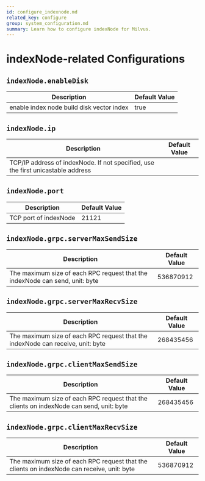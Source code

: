 ```yaml
---
id: configure_indexnode.md
related_key: configure
group: system_configuration.md
summary: Learn how to configure indexNode for Milvus.
---
```


# indexNode-related Configurations



## `indexNode.enableDisk`

<table id="indexNode.enableDisk">
  <thead>
    <tr>
      <th class="width80">Description</th>
      <th class="width20">Default Value</th> 
    </tr>
  </thead>
  <tbody>
    <tr>
      <td>        enable index node build disk vector index      </td>
      <td>true</td>
    </tr>
  </tbody>
</table>


## `indexNode.ip`

<table id="indexNode.ip">
  <thead>
    <tr>
      <th class="width80">Description</th>
      <th class="width20">Default Value</th> 
    </tr>
  </thead>
  <tbody>
    <tr>
      <td>        TCP/IP address of indexNode. If not specified, use the first unicastable address      </td>
      <td></td>
    </tr>
  </tbody>
</table>


## `indexNode.port`

<table id="indexNode.port">
  <thead>
    <tr>
      <th class="width80">Description</th>
      <th class="width20">Default Value</th> 
    </tr>
  </thead>
  <tbody>
    <tr>
      <td>        TCP port of indexNode      </td>
      <td>21121</td>
    </tr>
  </tbody>
</table>


## `indexNode.grpc.serverMaxSendSize`

<table id="indexNode.grpc.serverMaxSendSize">
  <thead>
    <tr>
      <th class="width80">Description</th>
      <th class="width20">Default Value</th> 
    </tr>
  </thead>
  <tbody>
    <tr>
      <td>        The maximum size of each RPC request that the indexNode can send, unit: byte      </td>
      <td>536870912</td>
    </tr>
  </tbody>
</table>


## `indexNode.grpc.serverMaxRecvSize`

<table id="indexNode.grpc.serverMaxRecvSize">
  <thead>
    <tr>
      <th class="width80">Description</th>
      <th class="width20">Default Value</th> 
    </tr>
  </thead>
  <tbody>
    <tr>
      <td>        The maximum size of each RPC request that the indexNode can receive, unit: byte      </td>
      <td>268435456</td>
    </tr>
  </tbody>
</table>


## `indexNode.grpc.clientMaxSendSize`

<table id="indexNode.grpc.clientMaxSendSize">
  <thead>
    <tr>
      <th class="width80">Description</th>
      <th class="width20">Default Value</th> 
    </tr>
  </thead>
  <tbody>
    <tr>
      <td>        The maximum size of each RPC request that the clients on indexNode can send, unit: byte      </td>
      <td>268435456</td>
    </tr>
  </tbody>
</table>


## `indexNode.grpc.clientMaxRecvSize`

<table id="indexNode.grpc.clientMaxRecvSize">
  <thead>
    <tr>
      <th class="width80">Description</th>
      <th class="width20">Default Value</th> 
    </tr>
  </thead>
  <tbody>
    <tr>
      <td>        The maximum size of each RPC request that the clients on indexNode can receive, unit: byte      </td>
      <td>536870912</td>
    </tr>
  </tbody>
</table>


